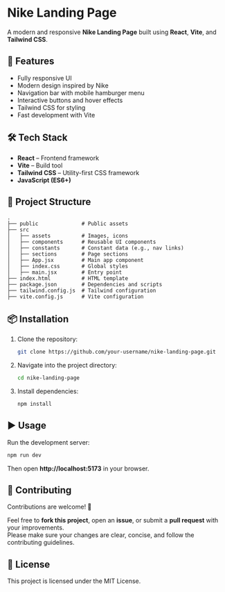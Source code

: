 # Nike Landing Page

A modern and responsive **Nike Landing Page** built using **React**, **Vite**, and **Tailwind CSS**.

## 🚀 Features
- Fully responsive UI
- Modern design inspired by Nike
- Navigation bar with mobile hamburger menu
- Interactive buttons and hover effects
- Tailwind CSS for styling
- Fast development with Vite

## 🛠️ Tech Stack
- **React** – Frontend framework
- **Vite** – Build tool
- **Tailwind CSS** – Utility-first CSS framework
- **JavaScript (ES6+)**

## 📂 Project Structure
```
.
├── public              # Public assets
├── src
│   ├── assets          # Images, icons
│   ├── components      # Reusable UI components
│   ├── constants       # Constant data (e.g., nav links)
│   ├── sections        # Page sections
│   ├── App.jsx         # Main app component
│   ├── index.css       # Global styles
│   ├── main.jsx        # Entry point
├── index.html          # HTML template
├── package.json        # Dependencies and scripts
├── tailwind.config.js  # Tailwind configuration
├── vite.config.js      # Vite configuration
```

## 📦 Installation
1. Clone the repository:
   ```bash
   git clone https://github.com/your-username/nike-landing-page.git
   ```
2. Navigate into the project directory:
   ```bash
   cd nike-landing-page
   ```
3. Install dependencies:
   ```bash
   npm install
   ```

## ▶️ Usage
Run the development server:
```bash
npm run dev
```
Then open **http://localhost:5173** in your browser.

## 🤝 Contributing

Contributions are welcome! 🎉  

Feel free to **fork this project**, open an **issue**, or submit a **pull request** with your improvements.  
Please make sure your changes are clear, concise, and follow the contributing guidelines. 

## 📜 License
This project is licensed under the MIT License.
